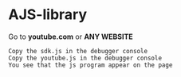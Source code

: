 # AJS-library

Go to **youtube.com** or **ANY WEBSITE**

    Copy the sdk.js in the debugger console
    Copy the youtube.js in the debugger console
    You see that the js program appear on the page
